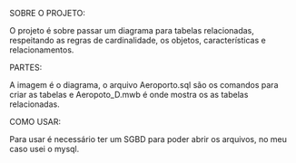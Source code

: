 SOBRE O PROJETO:

O projeto é sobre passar um diagrama para tabelas relacionadas,
respeitando as regras de cardinalidade, os objetos, características e
relacionamentos.

PARTES:

A imagem é o diagrama, o arquivo Aeroporto.sql são os comandos para
criar as tabelas e Aeropoto_D.mwb é onde mostra os as tabelas relacionadas.

COMO USAR:

Para usar é necessário ter um SGBD para poder abrir os arquivos, no meu caso
usei o mysql.
